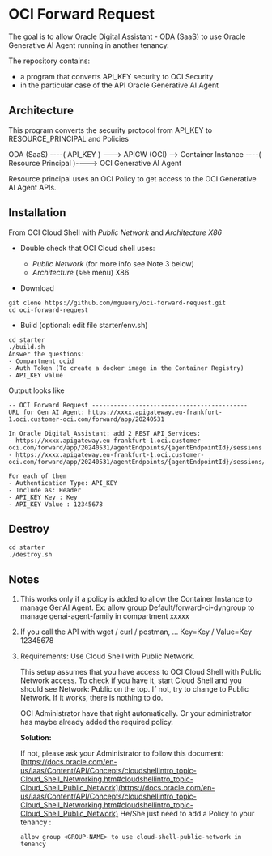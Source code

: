 # OCI Forward Request

The goal is to allow Oracle Digital Assistant - ODA (SaaS) to use Oracle Generative AI Agent running in another tenancy. 

The repository contains:
- a program that converts API_KEY security to OCI Security
- in the particular case of the API Oracle Generative AI Agent

## Architecture

This program converts the security protocol from API_KEY to RESOURCE_PRINCIPAL and Policies

ODA (SaaS) ----( API_KEY ) ---> APIGW (OCI) --> Container Instance ----( Resource Principal )----> OCI Generative AI Agent

Resource principal uses an OCI Policy to get access to the OCI Generative AI Agent APIs.

## Installation
From OCI Cloud Shell with *Public Network* and *Architecture X86*

- Double check that OCI Cloud shell uses:
    - *Public Network* (for more info see Note 3 below)
    - *Architecture* (see menu) X86 

- Download
```
git clone https://github.com/mgueury/oci-forward-request.git
cd oci-forward-request
```
- Build (optional: edit file starter/env.sh)
```
cd starter
./build.sh
Answer the questions: 
- Compartment ocid
- Auth Token (To create a docker image in the Container Registry)
- API_KEY value
```

Output looks like
```
-- OCI Forward Request -------------------------------------------
URL for Gen AI Agent: https://xxxx.apigateway.eu-frankfurt-1.oci.customer-oci.com/forward/app/20240531

In Oracle Digital Assistant: add 2 REST API Services:
- https://xxxx.apigateway.eu-frankfurt-1.oci.customer-oci.com/forward/app/20240531/agentEndpoints/{agentEndpointId}/sessions
- https://xxxx.apigateway.eu-frankfurt-1.oci.customer-oci.com/forward/app/20240531/agentEndpoints/{agentEndpointId}/sessions/{sessionId}/actions/execute

For each of them
- Authentication Type: API_KEY
- Include as: Header
- API_KEY Key : Key
- API_KEY Value : 12345678
```

## Destroy

```
cd starter
./destroy.sh
```

## Notes

1. This works only if a policy is added to allow the Container Instance to manage GenAI Agent. Ex:
   allow group Default/forward-ci-dyngroup to manage genai-agent-family in compartment xxxxx
2. If you call the API with wget / curl / postman, ... Key=Key / Value=Key 12345678
3. Requirements: Use Cloud Shell with Public Network.
   
    This setup assumes that you have access to OCI Cloud Shell with Public Network access. To check if you have it, start Cloud Shell and you should see Network: Public on the top. If not, try to change to Public Network. If it works, there is nothing to do.
   
    OCI Administrator have that right automatically. Or your administrator has maybe already added the required policy.
   
    **Solution:**
   
    If not, please ask your Administrator to follow this document:
    [https://docs.oracle.com/en-us/iaas/Content/API/Concepts/cloudshellintro_topic-Cloud_Shell_Networking.htm#cloudshellintro_topic-Cloud_Shell_Public_Network](https://docs.oracle.com/en-us/iaas/Content/API/Concepts/cloudshellintro_topic-Cloud_Shell_Networking.htm#cloudshellintro_topic-Cloud_Shell_Public_Network)
    He/She just need to add a Policy to your tenancy :
    ```
    allow group <GROUP-NAME> to use cloud-shell-public-network in tenancy
    ```
